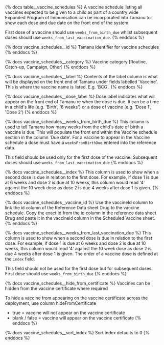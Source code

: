 {% docs table__vaccine_schedules %}
A vaccine schedule listing all vaccines expected to be given to a child as part of a country wide Expanded Program of 
Immunisation can be incorporated into Tamanu to show each dose and due date on the front end of the system. 

First dose of a vaccine should use `weeks_from_birth_due` whilst subsequent doses should use 
`weeks_from_last_vaccination_due`.
{% enddocs %}

{% docs vaccine_schedules__id %}
Tamanu identifier for vaccine schedules
{% enddocs %}

{% docs vaccine_schedules__category %}
Vaccine category [Routine, Catch-up, Campaign, Other]
{% enddocs %}

{% docs vaccine_schedules__label %}
Contents of the label column is what will be displayed on the front end of Tamanu 
under fields labelled 'Vaccine'. This is where the vaccine name is listed. E.g. 'BCG'. 
{% enddocs %}

{% docs vaccine_schedules__dose_label %}
Dose label indicates what will appear on the front end of Tamanu re when the dose is due. It can be a time in a child's 
life (e.g. 'Birth', '6 weeks') or a dose of vaccine (e.g. 'Dose 1', 'Dose 2')
{% enddocs %}

{% docs vaccine_schedules__weeks_from_birth_due %}
This column is used to tell Tamanu how many weeks from the child's date of birth a vaccine is due. This will populate 
the front end within the Vaccine schedule section in the column 'Due date'. For a vaccine to appear in the Vaccine 
schedule a dose must have a `weeksFromBirthDue` entered into the reference data. 

This field should be used only for the first dose of the vaccine. Subsequent doses should use 
`weeks_from_last_vaccination_due`
{% enddocs %}

{% docs vaccine_schedules__index %}
This column is used to show when a second dose is due in relation to the first dose. For example, if dose 1 is due at 6 
weeks and dose 2 is due at 10 weeks, this column would read '4' against the 10 week dose as dose 2 is due 4 weeks after 
dose 1 is given. 
{% enddocs %}

{% docs vaccine_schedules__vaccine_id %}
Use the vaccineId column to link the id column of the Reference Data sheet Drug to the vaccine schedule. Copy the exact 
id from the id column in the reference data sheet Drug and paste it in the vaccineId column in the Scheduled Vaccine 
sheet. 
{% enddocs %}

{% docs vaccine_schedules__weeks_from_last_vaccination_due %}
This column is used to show when a second dose is due in relation to the first dose. For example, if dose 1 is due at 6 
weeks and dose 2 is due at 10 weeks, this column would read '4' against the 10 week dose as dose 2 is due 4 weeks after 
dose 1 is given. The order of a vaccine dose is defined at the `index` field. 

This field should not be used for the first dose but for subsequent doses. First dose should use `weeks_from_birth_due`
{% enddocs %}

{% docs vaccine_schedules__hide_from_certificate %}
Vaccines can be hidden from the vaccine certificate where required

To hide a vaccine from appearing on the vaccine certificate across the deployment, use column hideFromCertificate
- true = vaccine will not appear on the vaccine certificate
- blank / false = vaccine will appear on the vaccine certificate
{% enddocs %}

{% docs vaccine_schedules__sort_index %}
Sort index defaults to 0
{% enddocs %}

